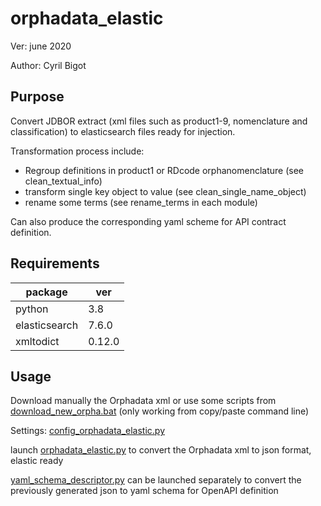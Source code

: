 # orphadata_elastic

Ver: june 2020

Author: Cyril Bigot


## Purpose
Convert JDBOR extract (xml files such as product1-9,
nomenclature and classification) to elasticsearch files ready for injection.

Transformation process include:
* Regroup definitions in product1 or RDcode orphanomenclature (see clean_textual_info)
* transform single key object to value (see clean_single_name_object)
* rename some terms (see rename_terms in each module)

Can also produce the corresponding yaml scheme for API contract definition.

## Requirements
| package | ver |
| --- | --- |
| python | 3.8 |
| elasticsearch | 7.6.0 |
| xmltodict | 0.12.0 |

## Usage

Download manually the Orphadata xml or use some scripts
from [download_new_orpha.bat](./download_new_orpha.bat) (only working from copy/paste command line)

Settings: [config_orphadata_elastic.py](./config_orphadata_elastic.py)

launch [orphadata_elastic.py](./orphadata_elastic.py) to convert
the Orphadata xml to json format, elastic ready

[yaml_schema_descriptor.py](./yaml_schema_descriptor.py) can be launched 
separately to convert the previously generated json to yaml schema for
OpenAPI definition
